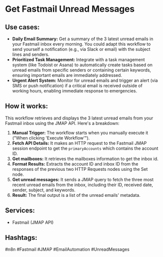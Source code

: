 # Get Fastmail Unread Messages

## Use cases:

- **Daily Email Summary:**  Get a summary of the 3 latest unread emails in your Fastmail inbox every morning.  You could adapt this workflow to send yourself a notification (e.g., via Slack or email) with the subject lines and senders.
- **Prioritized Task Management:** Integrate with a task management system (like Todoist or Asana) to automatically create tasks based on unread emails from specific senders or containing certain keywords, ensuring important emails are immediately addressed.
- **Urgent Alert System:** Monitor for unread emails and trigger an alert (via SMS or push notification) if a critical email is received outside of working hours, enabling immediate response to emergencies.

## How it works:

This workflow retrieves and displays the 3 latest unread emails from your Fastmail inbox using the JMAP API. Here's a breakdown:

1. **Manual Trigger:** The workflow starts when you manually execute it ("When clicking 'Execute Workflow'").
2. **Fetch API Details:** It makes an HTTP request to the Fastmail JMAP session endpoint to get the `primaryAccounts` which contains the account ID.
3. **Get mailboxes:** It retrieves the mailboxes information to get the inbox id.
4. **Format Results:** Extracts the account ID and inbox ID from the responses of the previous two HTTP Requests nodes using the Set node.
5. **Get unread messages:** It sends a JMAP query to fetch the three most recent unread emails from the inbox, including their ID, received date, sender, subject, and keywords.
6. **Result:** The final output is a list of the unread emails' metadata.

## Services:

- Fastmail (JMAP API)

## Hashtags:

#n8n #Fastmail #JMAP #EmailAutomation #UnreadMessages
